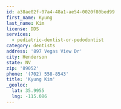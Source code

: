 ```yaml
---
id: a38ae02f-07a4-48a1-ae54-0020f80bed99
first_name: Kyung
last_name: Kim
license: DDS
services:
  - pediatric-dentist-or-pedodontist
category: dentists
address: '897 Vegas View Dr'
city: Henderson
state: NV
zip: '89052'
phone: '(702) 558-8543'
title: 'Kyung Kim'
_geoloc:
  lat: 35.9955
  lng: -115.086
---
```

